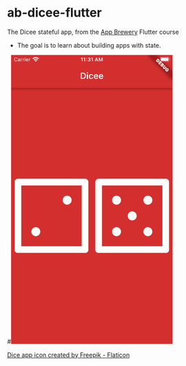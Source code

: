 # ab-dicee-flutter
The Dicee stateful app, from the [App Brewery](https://appbrewery.com/) Flutter course

- The goal is to learn about building apps with state.

#<img src="/dicee.png" width="375"/>

[Dice app icon created by Freepik - Flaticon](https://www.flaticon.com/free-icons/dice)